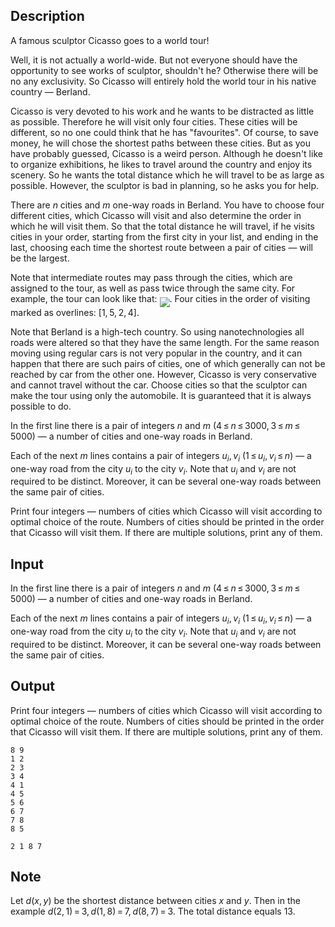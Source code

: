 ## Description

<div><p>A famous sculptor Cicasso goes to a world tour!</p><p>Well, it is not actually a world-wide. But not everyone should have the opportunity to see works of sculptor, shouldn't he? Otherwise there will be no any exclusivity. So Cicasso will entirely hold the world tour in his native country — Berland.</p><p>Cicasso is very devoted to his work and he wants to be distracted as little as possible. Therefore he will visit only four cities. These cities will be different, so no one could think that he has "favourites". Of course, to save money, he will chose the shortest paths between these cities. But as you have probably guessed, Cicasso is a weird person. Although he doesn't like to organize exhibitions, he likes to travel around the country and enjoy its scenery. So he wants the total distance which he will travel to be as large as possible. However, the sculptor is bad in planning, so he asks you for help. </p><p>There are <span class="tex-span"><i>n</i></span> cities and <span class="tex-span"><i>m</i></span> one-way roads in Berland. You have to choose four different cities, which Cicasso will visit and also determine the order in which he will visit them. So that the total distance he will travel, if he visits cities in your order, starting from the first city in your list, and ending in the last, choosing each time the shortest route between a pair of cities — will be the largest. </p><p>Note that intermediate routes may pass through the cities, which are assigned to the tour, as well as pass twice through the same city. For example, the tour can look like that: <img align="middle" class="tex-formula" src="file://YwpXqh06.png" style="max-width: 100.0%;max-height: 100.0%;">. Four cities in the order of visiting marked as overlines: <span class="tex-span">[1, 5, 2, 4]</span>.</p><p>Note that Berland is a high-tech country. So using nanotechnologies all roads were altered so that they have the same length. For the same reason moving using regular cars is not very popular in the country, and it can happen that there are such pairs of cities, one of which generally can not be reached by car from the other one. However, Cicasso is very conservative and cannot travel without the car. Choose cities so that the sculptor can make the tour using only the automobile. It is guaranteed that it is always possible to do. </p></div><div class="input-specification"><p>In the first line there is a pair of integers <span class="tex-span"><i>n</i></span> and <span class="tex-span"><i>m</i></span> (<span class="tex-span">4 ≤ <i>n</i> ≤ 3000, 3 ≤ <i>m</i> ≤ 5000</span>) — a number of cities and one-way roads in Berland.</p><p>Each of the next <span class="tex-span"><i>m</i></span> lines contains a pair of integers <span class="tex-span"><i>u</i><sub class="lower-index"><i>i</i></sub>, <i>v</i><sub class="lower-index"><i>i</i></sub></span> (<span class="tex-span">1 ≤ <i>u</i><sub class="lower-index"><i>i</i></sub>, <i>v</i><sub class="lower-index"><i>i</i></sub> ≤ <i>n</i></span>) — a one-way road from the city <span class="tex-span"><i>u</i><sub class="lower-index"><i>i</i></sub></span> to the city <span class="tex-span"><i>v</i><sub class="lower-index"><i>i</i></sub></span>. Note that <span class="tex-span"><i>u</i><sub class="lower-index"><i>i</i></sub></span> and <span class="tex-span"><i>v</i><sub class="lower-index"><i>i</i></sub></span> are not required to be distinct. Moreover, it can be several one-way roads between the same pair of cities. </p></div><div class="output-specification"><p>Print four integers — numbers of cities which Cicasso will visit according to optimal choice of the route. Numbers of cities should be printed in the order that Cicasso will visit them. If there are multiple solutions, print any of them.</p></div>

## Input

<p>In the first line there is a pair of integers <span class="tex-span"><i>n</i></span> and <span class="tex-span"><i>m</i></span> (<span class="tex-span">4 ≤ <i>n</i> ≤ 3000, 3 ≤ <i>m</i> ≤ 5000</span>) — a number of cities and one-way roads in Berland.</p><p>Each of the next <span class="tex-span"><i>m</i></span> lines contains a pair of integers <span class="tex-span"><i>u</i><sub class="lower-index"><i>i</i></sub>, <i>v</i><sub class="lower-index"><i>i</i></sub></span> (<span class="tex-span">1 ≤ <i>u</i><sub class="lower-index"><i>i</i></sub>, <i>v</i><sub class="lower-index"><i>i</i></sub> ≤ <i>n</i></span>) — a one-way road from the city <span class="tex-span"><i>u</i><sub class="lower-index"><i>i</i></sub></span> to the city <span class="tex-span"><i>v</i><sub class="lower-index"><i>i</i></sub></span>. Note that <span class="tex-span"><i>u</i><sub class="lower-index"><i>i</i></sub></span> and <span class="tex-span"><i>v</i><sub class="lower-index"><i>i</i></sub></span> are not required to be distinct. Moreover, it can be several one-way roads between the same pair of cities. </p>

## Output

<p>Print four integers — numbers of cities which Cicasso will visit according to optimal choice of the route. Numbers of cities should be printed in the order that Cicasso will visit them. If there are multiple solutions, print any of them.</p>





```input1
8 9
1 2
2 3
3 4
4 1
4 5
5 6
6 7
7 8
8 5

```




```output1
2 1 8 7

```



## Note

<p>Let <span class="tex-span"><i>d</i>(<i>x</i>, <i>y</i>)</span> be the shortest distance between cities <span class="tex-span"><i>x</i></span> and <span class="tex-span"><i>y</i></span>. Then in the example <span class="tex-span"><i>d</i>(2, 1) = 3, <i>d</i>(1, 8) = 7, <i>d</i>(8, 7) = 3</span>. The total distance equals <span class="tex-span">13</span>. </p>
